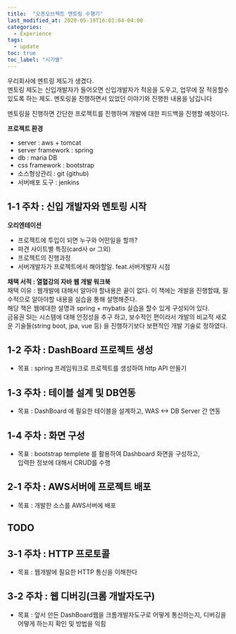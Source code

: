 ```yaml
---
title:  "오픈오브젝트 멘토링 수행기"
last_modified_at: 2020-05-19T16:01:04-04:00
categories: 
  - Experience
tags:
  - update
toc: true
toc_label: "시기별"
---
```


우리회사에 멘트링 제도가 생겼다.  
멘토링 제도는 신입개발자가 들어오면 신입개발자가 적응을 도우고, 업무에 잘 적응할수 있도록 하는 제도.
멘토링을 진행하면서 있었던 이야기와 진행한 내용을 남깁니다

멘토링을 진행하면 간단한 프로젝트를 진행하며 개발에 대한 피드백을 진행할 예정이다.  

**프로젝트 환경**  
- server : aws + tomcat  
- server framework : spring  
- db : maria DB  
- css framework : bootstrap  
- 소스형상관리 : git (github)
- 서버배포 도구 : jenkins  

## 1-1 주차 : 신입 개발자와 멘토링 시작
**오리엔테이션**  
- 프로젝트에 투입이 되면 누구와 어떤일을 할까?
- 파견 사이트별 특징(card사 or 그외)  
- 프로젝트의 진행과정  
- 서버개발자가 프로젝트에서 해야할일. feat.서버개발자 시점  


**채택 서적 : 열혈강의 자바 웹 개발 워크북**  
채택 이유 : 웹개발에 대해서 알아야 할내용은 끝이 없다. 이 책에는 개발을 진행할떄, 필수적으로 알아야할 내용을 실습을 통해 설명해준다.  
해당 책은 웹에대한 설명과 spring + mybatis 실습을 할수 있게 구성되어 있다.  
금융권 SI는 시스템에 대해 안정성을 추구 하고, 보수적인 편이라서 개발의 비교적 새로운 기술들(string boot, jpa, vue 등) 을 진행하기보다 보편적인 개발 기술로 정하였다. 

## 1-2 주차 : DashBoard 프로젝트 생성

- 목표 : spring 프레임워크로 프로젝트를 생성하여 http API 만들기 


## 1-3 주차 : 테이블 설계 및 DB연동

- 목표 : DashBoard 에 필요한 테이블을 설계하고, WAS <-> DB Server 간 연동

## 1-4 주차 : 화면 구성

- 목표 : bootstrap templete 를 활용하여 Dashboard 화면을 구성하고,  
입력한 정보에 대해서 CRUD를 수행

## 2-1 주차 : AWS서버에 프로젝트 배포

- 목표 : 개발한 소스를 AWS서버에 배포

## TODO

## 3-1 주차 : HTTP 프로토콜

- 목표 : 웹개발에 필요한 HTTP 통신을 이해한다

## 3-2 주차 : 웹 디버깅(크롬 개발자도구)

- 목표 : 앞서 만든 DashBoard웹을 크롬개발자도구로 어떻게 통신하는지, 디버깅을 어떻게 하는지 확인 및 방법을 익힘
